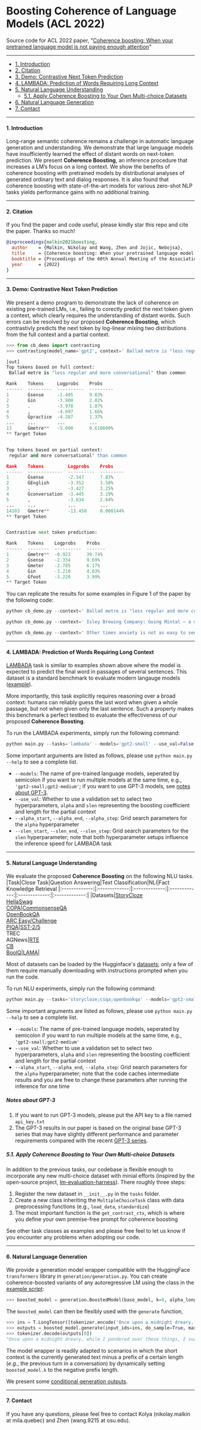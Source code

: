 # Boosting Coherence of Language Models (ACL 2022)

Source code for ACL 2022 paper, "[Coherence boosting: When your pretrained language model is not paying enough attention](https://arxiv.org/abs/2110.08294)"

****

* <a href='#introduction'>1. Introduction</a>
* <a href='#citation'>2. Citation</a>
* <a href='#demo'>3. Demo: Contrastive Next Token Prediction</a>
* <a href='#lambada'>4. LAMBADA: Prediction of Words Requiring Long Context</a>
* <a href='#nlu'>5. Natural Language Understanding</a>
    * <a href='#other_datasets'>5.1. Apply Coherence Boosting to Your Own Multi-choice Datasets</a>
* <a href='#nlg'>6. Natural Language Generation</a>
* <a href='#contact'>7. Contact</a>

****


<span id='introduction'/>

#### 1. Introduction
Long-range semantic coherence remains a challenge in automatic language generation and understanding. We demonstrate that large language models have insufficiently learned the effect of distant words on next-token prediction. We present **Coherence Boosting**, an inference procedure that increases a LM’s focus on a long context. We show the benefits of coherence boosting with pretrained models by distributional analyses of generated ordinary text and dialog responses. It is also found that coherence boosting with state-of-the-art models for various zero-shot NLP tasks yields performance gains with no additional training.
****

<span id='citation'/>

#### 2. Citation
If you find the paper and code useful, please kindly star this repo and cite the paper. Thanks so much!

```bibtex
@inproceedings{malkin2021boosting,
  author    = {Malkin, Nikolay and Wang, Zhen and Jojic, Nebojsa},
  title     = {Coherence boosting: When your pretrained language model is not paying enough attention},
  booktitle = {Proceedings of the 60th Annual Meeting of the Association for Computational Linguistics},
  year      = {2022}
}
```

****

<span id='demo'/>

#### 3. Demo: Contrastive Next Token Prediction
We present a demo program to demonstrate the lack of coherence on existing pre-trained LMs, i.e., failing to corectly predict the next token given a context, which clearly requires the understanding of distant words. Such errors can be resolved by our proposed **Coherence Boosting**, which contrastivly predicts the next token by log-linear mixing two distributions from the full context and a partial context. 

```python
>>> from cb_demo import contrasting
>>> contrasting(model_name='gpt2', context=' Ballad metre is "less regular and more conversational" than common metre', --partial_length=8, --alpha=0.5)

[out]
Top tokens based on full context:
 Ballad metre is "less regular and more conversational" than common

Rank    Tokens     Logprobs    Probs
------  ---------  ----------  ---------
1       Ġsense     -2.405      9.03%
2       Ġin        -3.900      2.02%
3       .          -3.978      1.87%
4       ,          -4.097      1.66%
5       Ġpractice  -4.287      1.37%
...     ...        ...         ...
13      Ġmetre**   -5.098      0.610609%
** Target Token


Top tokens based on partial context:
 regular and more conversational" than common

Rank    Tokens         Logprobs    Probs
------  -------------  ----------  ---------
1       Ġsense         -2.547      7.83%
2       ĠEnglish       -3.352      3.50%
3       .              -3.427      3.25%
4       Ġconversation  -3.445      3.19%
5       ,              -3.634      2.64%
...     ...            ...         ...
14103   Ġmetre**       -13.450     0.000144%
** Target Token


Contrastive next token prediction:

Rank    Tokens    Logprobs    Probs
------  --------  ----------  -------
1       Ġmetre**  -0.923      39.74%
2       Ġsense    -2.334      9.69%
3       Ġmeter    -2.785      6.17%
4       Ġin       -3.210      4.03%
5       Ġfoot     -3.220      3.99%
** Target Token
```

You can replicate the results for some examples in Figure 1 of the paper by the following code:
```python
python cb_demo.py --context=' Ballad metre is "less regular and more conversational" than common metre' --model_name='gpt2' --partial_length=8 --alpha=0.5

python cb_demo.py --context=' Isley Brewing Company: Going Mintal — a minty milk chocolate stout' --model_name='gpt2' --partial_length=8 --alpha=0.5

python cb_demo.py --context=' Other times anxiety is not as easy to see, but can still be just as debilitating' --model_name='gpt2' --partial_length=8 --alpha=0.5

```

****

<span id='lambada'/>

#### 4. LAMBADA: Prediction of Words Requiring Long Context

[LAMBADA](https://arxiv.org/abs/1606.06031) task is similar to examples shown above where the model is expected to predict the final word in passages of several sentences. This dataset is a standard benchmark to evaluate modern langauge models ([example](https://developer.nvidia.com/blog/using-deepspeed-and-megatron-to-train-megatron-turing-nlg-530b-the-worlds-largest-and-most-powerful-generative-language-model/)). 

More importantly, this task explicitly requires reasoning over a broad context: humans can reliably guess the last word when given a whole passage, but not when given only the last sentence. Such a property makes this benchmark a perfect testbed to evaluate the effectiveness of our proposed **Coherence Boosting**. 

To run the LAMBADA experiments, simply run the following command:
```python
python main.py --tasks='lambada' --models='gpt2-small' --use_val=False --alpha_start=1 --alpha_end=1 --alpha_step=0.1 --slen_start=10 --slen_end=10
```
Some important arguments are listed as follows, please use `python main.py --help` to see a complete list.
* `--models`: The name of pre-trained language models, seperated by semicolon if you want to run multiple models at the same time, e.g., `'gpt2-small;gpt2-medium'`; if you want to use GPT-3 models, see <a href='#gpt3_notes'>notes about GPT-3</a>.
* `--use_val`: Whether to use a validation set to select two hyperparameters, `alpha` and `slen` representing the boosting coefficient and length for the partial context
* `--alpha_start`, `--alpha_end`, `--alpha_step`: Grid search parameters for the `alpha` hyperparameter
* `--slen_start`, `--slen_end`, `--slen_step`: Grid search parameters for the `slen` hyperparameter; note that both hyperparameter setups influence the inference speed for LAMBADA task

****

<span id='nlu'/>

#### 5. Natural Language Understanding

We evaluate the proposed **Coherence Boosting** on the following NLU tasks.
|Task|Close Task|Question Answering|Text Classification|NLI|Fact Knowledge Retrieval
|:-------------:|:-------------:|:-------------:|:-------------:|:-------------:|:-------------:|
|Datasets|[StoryCloze](https://cs.rochester.edu/nlp/rocstories/)<br />[HellaSwag](https://rowanzellers.com/hellaswag/)<br />[COPA](https://super.gluebenchmark.com/tasks)|[CommonsenseQA](https://www.tau-nlp.org/commonsenseqa)<br />[OpenBookQA](https://allenai.org/data/open-book-qa)<br />[ARC Easy/Challenge](https://leaderboard.allenai.org/arc_easy)<br />[PIQA](https://yonatanbisk.com/piqa/)|[SST-2/5](https://gluebenchmark.com/tasks)<br />TREC<br />AGNews|[RTE](https://super.gluebenchmark.com/tasks)<br />[CB](https://super.gluebenchmark.com/tasks)<br />[BoolQ](https://super.gluebenchmark.com/tasks)|[LAMA](https://github.com/facebookresearch/LAMA)|

Most of datasets can be loaded by the Hugginface's [datasets](https://huggingface.co/datasets); only a few of them require manually downloading with instructions prompted when you run the code.

To run NLU experiments, simply run the following command:
```python
python main.py --tasks='storycloze;csqa;openbookqa' --models='gpt2-small;gpt2-medium;gpt2-large' --alpha_start=2 --alpha_end=-3 --alpha_step=0.01
```
Some important arguments are listed as follows, please use `python main.py --help` to see a complete list.
* `--models`: The name of pre-trained language models, seperated by semicolon if you want to run multiple models at the same time, e.g., `'gpt2-small;gpt2-medium'`
* `--use_val`: Whether to use a validation set to select two hyperparameters, `alpha` and `slen` representing the boosting coefficient and length for the partial context
* `--alpha_start`, `--alpha_end`, `--alpha_step`: Grid search parameters for the `alpha` hyperparameter; note that the code caches intermediate results and you are free to change these parameters after running the inference for one time

<span id='gpt3_notes'/>

##### Notes about GPT-3
1. If you want to run GPT-3 models, please put the API key to a file named `api_key.txt`
2. The GPT-3 results in our paper is based on the original base GPT-3 series that may have slightly different performance and parameter requirements compared with the recent [GPT-3 series](https://beta.openai.com/docs/engines/gpt-3).


<span id='other_datasets'/>

##### 5.1. Apply Coherence Boosting to Your Own Multi-choice Datasets

In addition to the previous tasks, our codebase is flexible enough to incorporate any new multi-choice dataset with minial efforts (inspired by the open-source project, [lm-evaluation-harness](https://github.com/EleutherAI/lm-evaluation-harness)). There roughly three steps:
1. Register the new dataset in `__init__.py` in the `tasks` folder.
2. Create a new class inheriting the `MultipleChoiceTask` class with data preprocessing functions (e.g., `load_data`, `standardize`)
3. The most important function is the `get_contrast_ctx`, which is where you define your own premise-free prompt for coherence boosting

See other task classes as examples and please free feel to let us know if you encounter any problems when adopting our code. 

****

<span id='nlg'/>

#### 6. Natural Language Generation

We provide a generation model wrapper compatible with the HuggingFace `transformers` library in `generation/generation.py`. You can create coherence-boosted variants of any autoregressive LM using the class in the [example script](https://github.com/zhenwang9102/coherence-boosting/tree/main/generation/generation.py):
```python
>>> boosted_model = generation.BoostedModel(base_model, k=8, alpha_long=1.5, alpha_short=-0.5)
```
The `boosted_model` can then be flexibly used with the `generate` function, 

```python
>>> ins = T.LongTensor([tokenizer.encode('Once upon a midnight dreary,')])
>>> outputs = boosted_model.generate(input_ids=ins, do_sample=True, max_length=100, top_p=0.95)
>>> tokenizer.decode(outputs[0])
"Once upon a midnight dreary, while I pondered over these things, I suddenly became aware of a strange and terrible noise. I turned round, and saw that the old man was standing near me. He was wearing a black suit, with a black tie, and a black hat. He had a long, thin, black beard, and his eyes were black. His hair was of a dark brown colour, and was very long. His face was rather large, and his lips were somewhat"
```  

The model wrapper is readily adapted to scenarios in which the short context is the currently generated text minus a prefix of a certain length (*e.g.*, the previous turn in a conversation) by dynamically setting `boosted_model.k` to the negative prefix length.

We present some [conditional generation outputs](https://github.com/zhenwang9102/coherence-boosting/tree/main/generation/outputs). 


****

<span id='contact'/>

#### 7. Contact
If you have any questions, please feel free to contact Kolya (nikolay.malkin at mila.quebec) and Zhen (wang.9215 at osu.edu).

